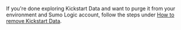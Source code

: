 If you're done exploring Kickstart Data and want to purge it from your environment and Sumo Logic account, follow the steps under [How to remove Kickstart Data](/docs/send-data/hosted-collectors/cloud-to-cloud-integration-framework/sumo-logic-kickstart-data-source#how-to-remove-kickstart-data).
